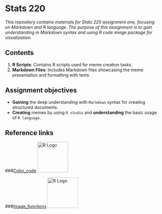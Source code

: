 # Stats 220 

*This repository contains materials for Stats 220 assignment one, focusing on Markdown and R language. The purpose of this assignment is to gain understanding in Markdown syntax and using R code image package for visualization.*

## Contents

1. **R Scripts**: Contains R scripts used for meme creation tasks.
2. **Markdown Files**: Includes Markdown files showcasing the meme presentation and formatting with texts.

## Assignment objectives

- **Gaining** the deep understanding with `Markdown` syntax for creating structured documents.
- **Creating** memes by using `R studio` and **understanding** the basic usage of `R language`.

## Reference links
###[Color_code](https://www.w3schools.com/colors/colors_picker.asp)
<img src="https://www.w3schools.com/colors/img_colormap.gif" alt="R Logo" width="100" height="100">

###[Image_functions](https://docs.ropensci.org/magick/articles/intro.html)
<img src="https://upload.wikimedia.org/wikipedia/commons/1/1b/R_logo.svg" alt="R Logo" width="100" height="100">
